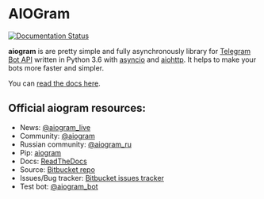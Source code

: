 # AIOGram
[![Documentation Status](https://readthedocs.org/projects/aiogram/badge/?version=latest)](http://aiogram.readthedocs.io/en/latest/?badge=latest)

**aiogram** is are pretty simple and fully asynchronously library for [Telegram Bot API](https://core.telegram.org/bots/api) written in Python 3.6 with [asyncio](https://docs.python.org/3/library/asyncio.html) and [aiohttp](https://github.com/aio-libs/aiohttp). It helps to make your bots more faster and simpler.

You can [read the docs here](http://aiogram.readthedocs.io/en/latest/).


## Official aiogram resources:
 - News: [@aiogram_live](https://t.me/aiogram_live)
 - Community: [@aiogram](https://t.me/aiogram)
 - Russian community: [@aiogram_ru](https://t.me/aiogram_ru)
 - Pip: [aiogram](https://pypi.python.org/pypi/aiogram)
 - Docs: [ReadTheDocs](http://aiogram.readthedocs.io)
 - Source: [Bitbucket repo](https://bitbucket.org/illemius/aiogram)
 - Issues/Bug tracker: [Bitbucket issues tracker](https://bitbucket.org/illemius/aiogram/issues)
 - Test bot: [@aiogram_bot](https://t.me/aiogram_bot)
